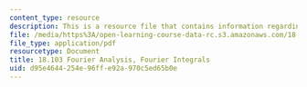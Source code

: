```yaml
---
content_type: resource
description: This is a resource file that contains information regarding fourier integrals.
file: /media/https%3A/open-learning-course-data-rc.s3.amazonaws.com/18-103-fourier-analysis-fall-2013/d95e4644254e96ffe92a970c5ed65b0e_MIT18_103F13_fourierint1.pdf
file_type: application/pdf
resourcetype: Document
title: 18.103 Fourier Analysis, Fourier Integrals
uid: d95e4644-254e-96ff-e92a-970c5ed65b0e
---
```

